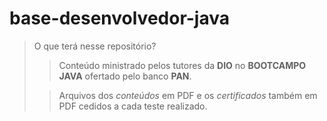 # base-desenvolvedor-java
>O que terá nesse repositório?
>>Conteúdo ministrado pelos tutores da <strong>DIO</strong> no <strong>BOOTCAMPO JAVA</strong> ofertado pelo banco <strong>PAN</strong>.
>
>>Arquivos dos <em>conteúdos</em> em PDF e os <em>certificados</em> também em PDF cedidos a cada teste realizado.
